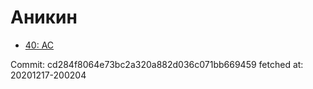 # Аникин
- [40: AC](40.md)

Commit: cd284f8064e73bc2a320a882d036c071bb669459
 fetched at: 20201217-200204
